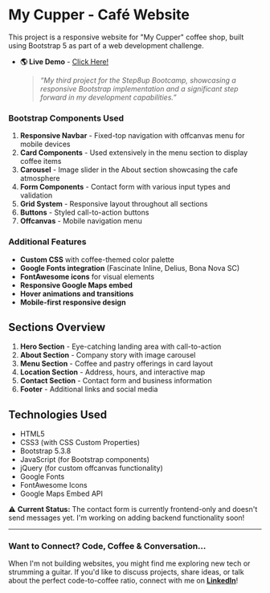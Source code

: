 # My Cupper - Café Website

This project is a responsive website for "My Cupper" coffee shop, built using Bootstrap 5 as part of a web development challenge.

- **🌎 Live Demo** - [Click Here!](https://davidadam1323.github.io/my-cupper/)

  > _“My third project for the Step8up Bootcamp, showcasing a responsive Bootstrap implementation and a significant step forward in my development capabilities.”_

### Bootstrap Components Used
1. **Responsive Navbar** - Fixed-top navigation with offcanvas menu for mobile devices
2. **Card Components** - Used extensively in the menu section to display coffee items
3. **Carousel** - Image slider in the About section showcasing the cafe atmosphere
4. **Form Components** - Contact form with various input types and validation
5. **Grid System** - Responsive layout throughout all sections
6. **Buttons** - Styled call-to-action buttons
7. **Offcanvas** - Mobile navigation menu

### Additional Features
- **Custom CSS** with coffee-themed color palette
- **Google Fonts integration** (Fascinate Inline, Delius, Bona Nova SC)
- **FontAwesome icons** for visual elements
- **Responsive Google Maps embed**
- **Hover animations and transitions**
- **Mobile-first responsive design**

## Sections Overview

1. **Hero Section** - Eye-catching landing area with call-to-action
2. **About Section** - Company story with image carousel
3. **Menu Section** - Coffee and pastry offerings in card layout
4. **Location Section** - Address, hours, and interactive map
5. **Contact Section** - Contact form and business information
6. **Footer** - Additional links and social media

## Technologies Used
- HTML5
- CSS3 (with CSS Custom Properties)
- Bootstrap 5.3.8
- JavaScript (for Bootstrap components)
- jQuery (for custom offcanvas functionality)
- Google Fonts
- FontAwesome Icons
- Google Maps Embed API

⚠️ **Current Status:** The contact form is currently frontend-only and doesn't send messages yet. I'm working on adding backend functionality soon!

---

### Want to Connect? Code, Coffee & Conversation...

When I'm not building websites, you might find me exploring new tech or strumming a guitar. If you'd like to discuss projects, share ideas, or talk about the perfect code-to-coffee ratio, connect with me on [**LinkedIn**](https://www.linkedin.com/in/davidadamsilva/)!
